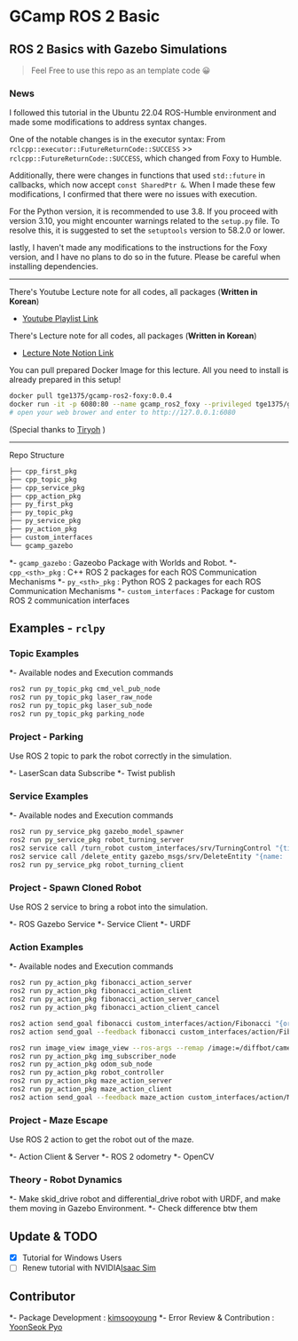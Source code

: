 # GCamp ROS 2 Basic  

## ROS 2 Basics with Gazebo Simulations

> Feel Free to use this repo as an template code 😀

### News

I followed this tutorial in the Ubuntu 22.04 ROS-Humble environment and made some modifications to address syntax changes.

One of the notable changes is in the executor syntax:
From `rclcpp::executor::FutureReturnCode::SUCCESS` >> `rclcpp::FutureReturnCode::SUCCESS`, which changed from Foxy to Humble.

Additionally, there were changes in functions that used `std::future` in callbacks, which now accept `const SharedPtr &`.
When I made these few modifications, I confirmed that there were no issues with execution.

For the Python version, it is recommended to use 3.8.
If you proceed with version 3.10, you might encounter warnings related to the `setup.py` file.
To resolve this, it is suggested to set the `setuptools` version to 58.2.0 or lower.

lastly, I haven't made any modifications to the instructions for the Foxy version, and I have no plans to do so in the future.
Please be careful when installing dependencies.

---

There's Youtube Lecture note for all codes, all packages (**Written in Korean**)

- [Youtube Playlist Link](https://www.youtube.com/watch?v=X9uYIumhU8E&list=PLieE0qnqO2kTNCznjLX_AaXe2hNJ-IpVQ)

There's Lecture note for all codes, all packages (**Written in Korean**)

- [Lecture Note Notion Link](https://www.notion.so/ROS-2-for-G-Camp-6f86b29e997e445badb69cc0af825a71)

You can pull prepared Docker Image for this lecture.
All you need to install is already prepared in this setup!

```bash
docker pull tge1375/gcamp-ros2-foxy:0.0.4
docker run -it -p 6080:80 --name gcamp_ros2_foxy --privileged tge1375/gcamp-ros2-foxy:0.0.4
# open your web brower and enter to http://127.0.0.1:6080
```

(Special thanks to [Tiryoh](https://github.com/Tiryoh) )

---

Repo Structure

```bash
├── cpp_first_pkg
├── cpp_topic_pkg
├── cpp_service_pkg
├── cpp_action_pkg
├── py_first_pkg
├── py_topic_pkg
├── py_service_pkg
├── py_action_pkg
├── custom_interfaces
└── gcamp_gazebo
```

*- `gcamp_gazebo` :  Gazeobo Package with Worlds and Robot.
*- `cpp_<sth>_pkg` : C++ ROS 2 packages for each ROS Communication Mechanisms
*- `py_<sth>_pkg` : Python ROS 2 packages for each ROS Communication Mechanisms
*- `custom_interfaces` : Package for custom ROS 2 communication interfaces

## Examples - `rclpy`

### Topic Examples

*- Available nodes and Execution commands

```bash
ros2 run py_topic_pkg cmd_vel_pub_node 
ros2 run py_topic_pkg laser_raw_node 
ros2 run py_topic_pkg laser_sub_node
ros2 run py_topic_pkg parking_node
```

### Project - Parking

Use ROS 2 topic to park the robot correctly in the simulation.

*- LaserScan data Subscribe
*- Twist publish

### Service Examples

*- Available nodes and Execution commands

```bash
ros2 run py_service_pkg gazebo_model_spawner
ros2 run py_service_pkg robot_turning_server
ros2 service call /turn_robot custom_interfaces/srv/TurningControl "{time_duration: 5, angular_vel_z: 1.0, linear_vel_x: 0.5}"
ros2 service call /delete_entity gazebo_msgs/srv/DeleteEntity "{name: 'skidbot'}"
ros2 run py_service_pkg robot_turning_client
```

### Project - Spawn Cloned Robot 

Use ROS 2 service to bring a robot into the simulation.

*- ROS Gazebo Service
*- Service Client
*- URDF

### Action Examples

*- Available nodes and Execution commands

```bash
ros2 run py_action_pkg fibonacci_action_server 
ros2 run py_action_pkg fibonacci_action_client 
ros2 run py_action_pkg fibonacci_action_server_cancel 
ros2 run py_action_pkg fibonacci_action_client_cancel

ros2 action send_goal fibonacci custom_interfaces/action/Fibonacci "{order: 5}"
ros2 action send_goal --feedback fibonacci custom_interfaces/action/Fibonacci "{order: 5}"

ros2 run image_view image_view --ros-args --remap /image:=/diffbot/camera_sensor/image_raw
ros2 run py_action_pkg img_subscriber_node 
ros2 run py_action_pkg odom_sub_node 
ros2 run py_action_pkg robot_controller
ros2 run py_action_pkg maze_action_server
ros2 run py_action_pkg maze_action_client
ros2 action send_goal --feedback maze_action custom_interfaces/action/Maze "{turning_sequence: [2,1,0,1,2]}"
```

### Project - Maze Escape

Use ROS 2 action to get the robot out of the maze.

*- Action Client & Server
*- ROS 2 odometry
*- OpenCV

### Theory - Robot Dynamics

*- Make skid_drive robot and differential_drive robot with URDF, and make them moving in Gazebo Environment.
*- Check difference btw them

## Update & TODO

- [x] Tutorial for Windows Users
- [ ] Renew tutorial with NVIDIA[Isaac Sim](https://developer.nvidia.com/isaac-sim)  

## Contributor

*- Package Development : [kimsooyoung](https://github.com/kimsooyoung)
*- Error Review & Contribution : [YoonSeok Pyo](https://github.com/robotpilot)
